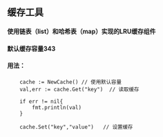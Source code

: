 ## 缓存工具

#### 使用链表（list）和哈希表（map）实现的LRU缓存组件

#### 默认缓存容量343

#### 用法：

```
    cache := NewCache() // 使用默认容量
    val,err := cache.Get("key")  // 读取缓存
    
    if err != nil{
        fmt.println(val)
    }
    
    cache.Set("key","value")   // 设置缓存
    

```